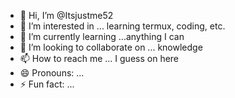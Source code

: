 - 👋 Hi, I’m @Itsjustme52
- 👀 I’m interested in ... learning termux, coding, etc.
- 🌱 I’m currently learning ...anything I can 
- 💞️ I’m looking to collaborate on ... knowledge 
- 📫 How to reach me ...  I guess on here 
- 😄 Pronouns: ...
- ⚡ Fun fact: ...

<!---
Itsjustme52/Itsjustme52 is a ✨ special ✨ repository because its `README.md` (this file) appears on your GitHub profile.
You can click the Preview link to take a look at your changes.
--->
